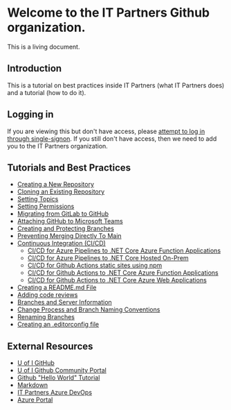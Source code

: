 # Welcome to the IT Partners Github organization. 

This is a living document. 

## Introduction

This is a tutorial on best practices inside IT Partners (what IT Partners does) and a tutorial (how to do it). 

## Logging in

If you are viewing this but don't have access, please [attempt to log in through single-signon](https://github.com/orgs/itpartnersillinois/sso). If you still don't have access, then we need to add you to the IT Partners organization. 

## Tutorials and Best Practices
* [Creating a New Repository](https://github.com/itpartnersillinois/tutorial/blob/main/pages/Creating_Repository.md)
* [Cloning an Existing Repository](https://github.com/itpartnersillinois/tutorial/blob/main/pages/Cloning_an_Existing_Repository.md)
* [Setting Topics](https://github.com/itpartnersillinois/tutorial/blob/main/pages/Setting_Topics.md)
* [Setting Permissions](https://github.com/itpartnersillinois/tutorial/blob/main/pages/Setting_Permissions.md)
* [Migrating from GitLab to GitHub](https://github.com/itpartnersillinois/tutorial/blob/main/pages/Migrating_from_GitLab_to_GitHub.md)
* [Attaching GitHub to Microsoft Teams](https://github.com/itpartnersillinois/tutorial/blob/main/pages/Attaching_GitHub_to_Microsoft_Teams.md)
* [Creating and Protecting Branches](https://github.com/itpartnersillinois/tutorial/blob/main/pages/protecting_branches.md)
* [Preventing Merging Directly To Main](https://github.com/itpartnersillinois/tutorial/blob/main/pages/preventing_merging_to_main.md)
* [Continuous Integration (CI/CD)](https://github.com/itpartnersillinois/tutorial/blob/main/pages/CICD.md)
     * [CI/CD for Azure Pipelines to .NET Core Azure Function Applications](https://github.com/itpartnersillinois/tutorial/blob/main/pages/CICD_Function_Apps.md)
     * [CI/CD for Azure Pipelines to .NET Core Hosted On-Prem](https://github.com/itpartnersillinois/tutorial/blob/main/pages/CICD_AspNetCore.md)
     * [CI/CD for Github Actions static sites using npm](https://github.com/itpartnersillinois/tutorial/blob/main/pages/CICD_Static_Sites.md)
     * [CI/CD for Github Actions to .NET Core Azure Function Applications](https://github.com/itpartnersillinois/tutorial/blob/main/pages/CICD_Function_GithubActions.md)
     * [CI/CD for Github Actions to .NET Core Azure Web Applications](https://github.com/itpartnersillinois/tutorial/blob/main/pages/CICD_CoreWebApp_GithubActions.md)
* [Creating a README.md File](https://github.com/itpartnersillinois/tutorial/blob/main/pages/Creating_a_README_File.md)
* [Adding code reviews](https://github.com/itpartnersillinois/tutorial/blob/main/pages/Adding_Code_Review.md)
* [Branches and Server Information](https://github.com/itpartnersillinois/tutorial/blob/main/pages/Branches_and_Server_Information.md)
* [Change Process and Branch Naming Conventions](https://github.com/itpartnersillinois/tutorial/blob/main/pages/Change_Process_and_Branch_Naming_Conventions.md)
* [Renaming Branches](https://github.com/itpartnersillinois/tutorial/blob/main/pages/Renaming_Branches.md)
* [Creating an .editorconfig file](https://github.com/itpartnersillinois/tutorial/blob/main/pages/Creating_EditorConfig.md)

## External Resources
* [U of I GitHub](https://web.uillinois.edu/github)
* [U of I Github Community Portal](https://uillinois-community.github.io/)
* [Github "Hello World" Tutorial](https://guides.github.com/activities/hello-world/)
* [Markdown](https://www.markdowntutorial.com/)
* [IT Partners Azure DevOps](https://dev.azure.com/itpartnersillinois/)
* [Azure Portal](https://portal.azure.com)
